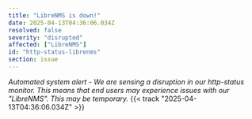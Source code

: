 ```yaml
---
title: "LibreNMS is down!"
date: 2025-04-13T04:36:06.034Z
resolved: false
severity: "disrupted"
affected: ["LibreNMS"]
id: "http-status-librenms"
section: issue
---
```


**Automated system alert* - We are sensing a disruption in our http-status monitor. This means that end users may experience issues with our "LibreNMS". This may be temporary.* {{< track "2025-04-13T04:36:06.034Z" >}}
